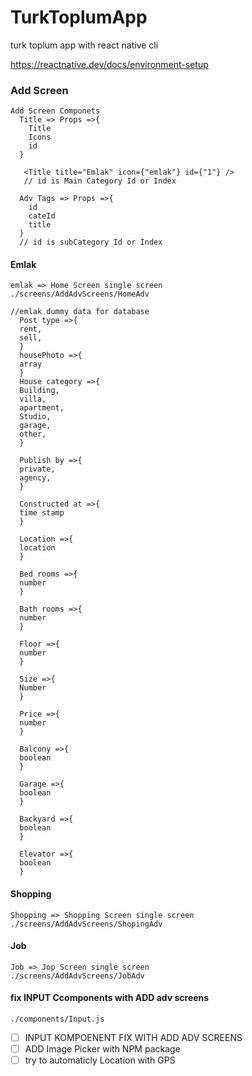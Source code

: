 # TurkToplumApp

turk toplum app with react native cli

https://reactnative.dev/docs/environment-setup

### Add Screen

    Add Screen Componets
      Title => Props =>{
        Title
        Icons
        id
      }

       <Title title="Emlak" icon={"emlak"} id={"1"} />
       // id is Main Category Id or Index

      Adv Tags => Props =>{
        id
        cateId
        title
      }
      // id is subCategory Id or Index

#### Emlak

    emlak => Home Screen single screen
    ./screens/AddAdvScreens/HomeAdv

    //emlak dummy data for database
      Post type =>{
      rent,
      sell,
      }
      housePhoto =>{
      array
      }
      House category =>{
      Building,
      villa,
      apartment,
      Studio,
      garage,
      other,
      }

      Publish by =>{
      private,
      agency,
      }

      Constructed at =>{
      time stamp
      }

      Location =>{
      location
      }

      Bed rooms =>{
      number
      }

      Bath rooms =>{
      number
      }

      Floor =>{
      number
      }

      Size =>{
      Number
      }

      Price =>{
      number
      }

      Balcony =>{
      boolean
      }

      Garage =>{
      boolean
      }

      Backyard =>{
      boolean
      }

      Elevator =>{
      boolean
      }

#### Shopping

    Shopping => Shopping Screen single screen
    ./screens/AddAdvScreens/ShopingAdv

#### Job

    Job => Jop Screen single screen
    ./screens/AddAdvScreens/JobAdv

#### fix INPUT Ccomponents with ADD adv screens

    ./components/Input.js

- [ ] INPUT KOMPOENENT FIX WITH ADD ADV SCREENS
- [ ] ADD Image Picker with NPM package
- [ ] try to automaticly Location with GPS
